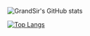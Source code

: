 ![GrandSir's GitHub stats](https://github-readme-stats.vercel.app/api?username=grandsir&show_icons=true&theme=dracula)
 

[![Top Langs](https://github-readme-stats.vercel.app/api/top-langs/?username=grandsir&theme=dracula)](https://github.com/grandsir/grandsir)

